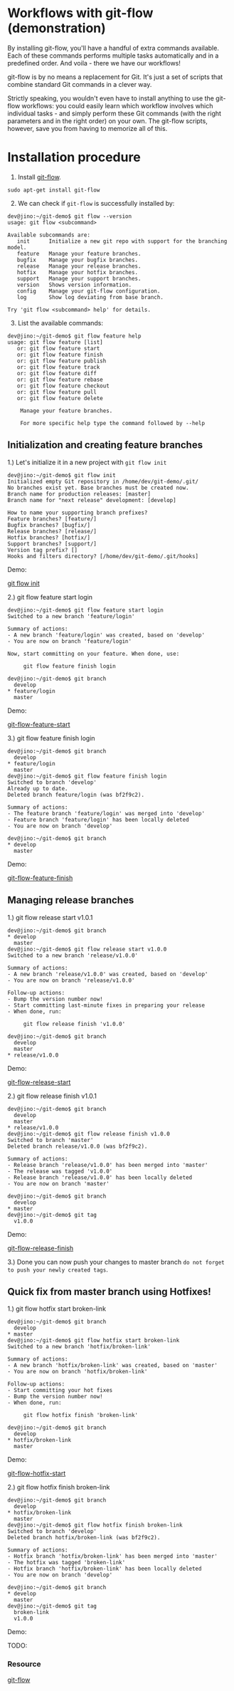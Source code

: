 
# Workflows with git-flow (demonstration)

By installing git-flow, you'll have a handful of extra commands available. Each of these commands performs multiple tasks automatically and in a predefined order. And voila - there we have our workflows!

git-flow is by no means a replacement for Git. It's just a set of scripts that combine standard Git commands in a clever way.

Strictly speaking, you wouldn't even have to install anything to use the git-flow workflows: you could easily learn which workflow involves which individual tasks - and simply perform these Git commands (with the right parameters and in the right order) on your own. The git-flow scripts, however, save you from having to memorize all of this.



# Installation procedure

1. Install [git-flow](https://github.com/petervanderdoes/gitflow-avh/wiki/Installing-on-Linux,-Unix,-etc.).

```
sudo apt-get install git-flow
```

2. We can check if `git-flow` is successfully installed by:

```
dev@jino:~/git-demo$ git flow --version
usage: git flow <subcommand>

Available subcommands are:
   init      Initialize a new git repo with support for the branching model.
   feature   Manage your feature branches.
   bugfix    Manage your bugfix branches.
   release   Manage your release branches.
   hotfix    Manage your hotfix branches.
   support   Manage your support branches.
   version   Shows version information.
   config    Manage your git-flow configuration.
   log       Show log deviating from base branch.

Try 'git flow <subcommand> help' for details.
```

3. List the available commands:

```
dev@jino:~/git-demo$ git flow feature help
usage: git flow feature [list]
   or: git flow feature start
   or: git flow feature finish
   or: git flow feature publish
   or: git flow feature track
   or: git flow feature diff
   or: git flow feature rebase
   or: git flow feature checkout
   or: git flow feature pull
   or: git flow feature delete

    Manage your feature branches.

    For more specific help type the command followed by --help
```




## Initialization and creating feature branches

1.) Let's initialize it in a new project with `git flow init`

```
dev@jino:~/git-demo$ git flow init
Initialized empty Git repository in /home/dev/git-demo/.git/
No branches exist yet. Base branches must be created now.
Branch name for production releases: [master] 
Branch name for "next release" development: [develop] 

How to name your supporting branch prefixes?
Feature branches? [feature/] 
Bugfix branches? [bugfix/] 
Release branches? [release/] 
Hotfix branches? [hotfix/] 
Support branches? [support/] 
Version tag prefix? [] 
Hooks and filters directory? [/home/dev/git-demo/.git/hooks]
```

Demo: 

[git flow init](https://youtu.be/vgSfyibTK3c)


2.) git flow feature start login

```
dev@jino:~/git-demo$ git flow feature start login
Switched to a new branch 'feature/login'

Summary of actions:
- A new branch 'feature/login' was created, based on 'develop'
- You are now on branch 'feature/login'

Now, start committing on your feature. When done, use:

     git flow feature finish login

dev@jino:~/git-demo$ git branch
  develop
* feature/login
  master
```

Demo: 

[git-flow-feature-start](https://youtu.be/KVLlYyXE1ww)


3.) git flow feature finish login

```
dev@jino:~/git-demo$ git branch
  develop
* feature/login
  master
dev@jino:~/git-demo$ git flow feature finish login
Switched to branch 'develop'
Already up to date.
Deleted branch feature/login (was bf2f9c2).

Summary of actions:
- The feature branch 'feature/login' was merged into 'develop'
- Feature branch 'feature/login' has been locally deleted
- You are now on branch 'develop'

dev@jino:~/git-demo$ git branch
* develop
  master
```


Demo: 

[git-flow-feature-finish](https://youtu.be/fmNMz-ImDT8)



## Managing release branches


1.) git flow release start v1.0.1

```
dev@jino:~/git-demo$ git branch
* develop
  master
dev@jino:~/git-demo$ git flow release start v1.0.0
Switched to a new branch 'release/v1.0.0'

Summary of actions:
- A new branch 'release/v1.0.0' was created, based on 'develop'
- You are now on branch 'release/v1.0.0'

Follow-up actions:
- Bump the version number now!
- Start committing last-minute fixes in preparing your release
- When done, run:

     git flow release finish 'v1.0.0'

dev@jino:~/git-demo$ git branch
  develop
  master
* release/v1.0.0
```

Demo: 

[git-flow-release-start](https://youtu.be/lLWzDkeTeIYgif)


2.) git flow release finish v1.0.1

```
dev@jino:~/git-demo$ git branch
  develop
  master
* release/v1.0.0
dev@jino:~/git-demo$ git flow release finish v1.0.0
Switched to branch 'master'
Deleted branch release/v1.0.0 (was bf2f9c2).

Summary of actions:
- Release branch 'release/v1.0.0' has been merged into 'master'
- The release was tagged 'v1.0.0'
- Release branch 'release/v1.0.0' has been locally deleted
- You are now on branch 'master'

dev@jino:~/git-demo$ git branch
  develop
* master
dev@jino:~/git-demo$ git tag
  v1.0.0
```


Demo: 

[git-flow-release-finish](https://youtu.be/pP6caa5yOLw)



3.) Done you can now push your changes to master branch `do not forget to push your newly created tags`.




## Quick fix from master branch using Hotfixes!


1.) git flow hotfix start broken-link

```
dev@jino:~/git-demo$ git branch
  develop
* master
dev@jino:~/git-demo$ git flow hotfix start broken-link
Switched to a new branch 'hotfix/broken-link'

Summary of actions:
- A new branch 'hotfix/broken-link' was created, based on 'master'
- You are now on branch 'hotfix/broken-link'

Follow-up actions:
- Start committing your hot fixes
- Bump the version number now!
- When done, run:

     git flow hotfix finish 'broken-link'

dev@jino:~/git-demo$ git branch
  develop
* hotfix/broken-link
  master
```

Demo: 

[git-flow-hotfix-start](https://youtu.be/oznDFJ_xsb8)



2.) git flow hotfix finish broken-link

```
dev@jino:~/git-demo$ git branch
  develop
* hotfix/broken-link
  master
dev@jino:~/git-demo$ git flow hotfix finish broken-link
Switched to branch 'develop'
Deleted branch hotfix/broken-link (was bf2f9c2).

Summary of actions:
- Hotfix branch 'hotfix/broken-link' has been merged into 'master'
- The hotfix was tagged 'broken-link'
- Hotfix branch 'hotfix/broken-link' has been locally deleted
- You are now on branch 'develop'

dev@jino:~/git-demo$ git branch
* develop
  master
dev@jino:~/git-demo$ git tag
  broken-link
  v1.0.0
```


Demo: 

TODO:



### Resource


[git-flow](https://www.git-tower.com/learn/git/ebook/en/command-line/advanced-topics/git-flow)